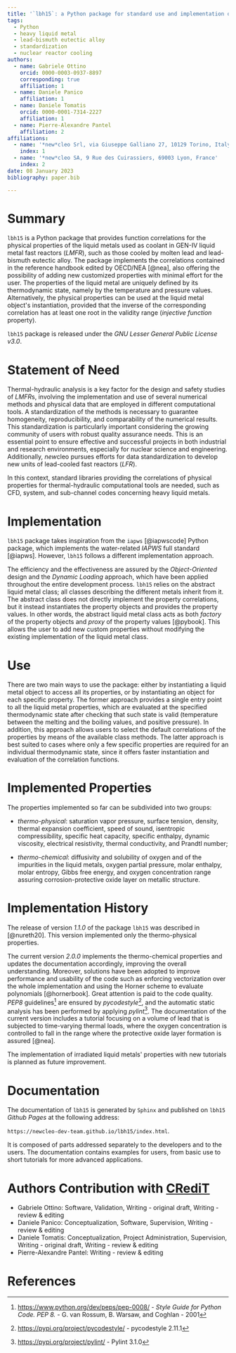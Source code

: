 ```yaml
---
title: '`lbh15`: a Python package for standard use and implementation of physical data of heavy liquid metals used in nuclear reactors'
tags:
  - Python
  - heavy liquid metal
  - lead-bismuth eutectic alloy
  - standardization
  - nuclear reactor cooling
authors:
  - name: Gabriele Ottino
    orcid: 0000-0003-0937-8897
    corresponding: true
    affiliation: 1
  - name: Daniele Panico
    affiliation: 1
  - name: Daniele Tomatis
    orcid: 0000-0001-7314-2227
    affiliation: 1
  - name: Pierre-Alexandre Pantel
    affiliation: 2
affiliations:
  - name: '*new*cleo Srl, via Giuseppe Galliano 27, 10129 Torino, Italy'
    index: 1
  - name: '*new*cleo SA, 9 Rue des Cuirassiers, 69003 Lyon, France'
    index: 2
date: 08 January 2023
bibliography: paper.bib

---
```


# Summary

`lbh15` is a Python package that provides function correlations for the 
physical properties of the liquid metals used as coolant in GEN-IV liquid metal fast 
reactors (*LMFR*), such as those cooled by molten lead and lead-bismuth 
eutectic alloy. The package implements the correlations contained in the 
reference handbook edited by OECD/NEA [@nea], also offering the possibility of 
adding new customized properties with minimal effort for the user. The 
properties of the liquid metal are uniquely defined by its thermodynamic 
state, namely by the temperature and pressure values. Alternatively, the 
physical properties can be used at the liquid metal object's instantiation, 
provided that the inverse of the corresponding correlation has at least one 
root in the validity range (*injective function* property).

`lbh15` package is released under the *GNU Lesser General Public License v3.0*.

# Statement of Need

Thermal-hydraulic analysis is a key factor for the design and safety studies 
of *LMFR*s, involving the implementation and use of several numerical 
methods and physical data that are employed in different computational tools. 
A standardization of the methods is necessary to guarantee homogeneity, 
reproducibility, and comparability of the numerical results. This 
standardization is particularly important considering the growing community 
of users with robust quality assurance needs. This is an essential point to 
ensure effective and successful projects in both industrial and research 
environments, especially for nuclear science and engineering. Additionally, 
*new*cleo pursues efforts for data standardization to develop new units 
of lead-cooled fast reactors (*LFR*).

In this context, standard libraries providing the correlations of physical 
properties for thermal-hydraulic computational tools are needed, such as CFD, 
system, and sub-channel codes concerning heavy liquid metals.

# Implementation

`lbh15` package takes inspiration from the `iapws` [@iapwscode] Python package, 
which implements the water-related *IAPWS* full standard [@iapws]. However, 
`lbh15` follows a different implementation approach.

The efficiency and the effectiveness are assured by the *Object-Oriented* 
design and the *Dynamic Loading* approach, which have been applied throughout 
the entire development process. `lbh15` relies on the abstract liquid metal 
class; all classes describing the different metals inherit from it. The 
abstract class does not directly implement the property correlations, but 
it instead instantiates the property objects and provides the property values. 
In other words, the abstract liquid metal class acts as both *factory* of 
the property objects and *proxy* of the property values [@pybook]. 
This allows the user to add new custom properties without modifying the 
existing implementation of the liquid metal class.

# Use

There are two main ways to use the package: either by instantiating 
a liquid metal object to access all its properties, or by instantiating 
an object for each specific property. The former approach provides a 
single entry point to all the liquid metal properties, which are evaluated 
at the specified thermodynamic state after checking that such state is valid 
(temperature between the melting and the boiling values, and positive 
pressure). In addition, this approach allows users to select the default 
correlations of the properties by means of the available class methods. The 
latter approach is best suited to cases where only a few specific properties 
are required for an individual thermodynamic state, since it offers faster 
instantiation and evaluation of the correlation functions.

# Implemented Properties

The properties implemented so far can be subdivided into two groups:

* *thermo-physical*: saturation vapor pressure, surface tension, density, 
  thermal expansion coefficient, speed of sound, isentropic compressibility, 
  specific heat capacity, specific enthalpy, dynamic viscosity, electrical 
  resistivity, thermal conductivity, and Prandtl number;

* *thermo-chemical*: diffusivity and solubility of oxygen 
  and of the impurities in the liquid metals, oxygen partial pressure, 
  molar enthalpy, molar entropy, Gibbs free energy, and oxygen concentration 
  range assuring corrosion-protective oxide layer on metallic structure.

# Implementation History

The release of version *1.1.0* of the package `lbh15` was described in 
[@nureth20]. This version implemented only the thermo-physical properties.

The current version *2.0.0* implements the thermo-chemical properties and 
updates the documentation accordingly, improving the overall understanding. 
Moreover, solutions have been adopted to improve performance and 
usability of the code such as enforcing vectorization over the 
whole implementation and using the Horner scheme to evaluate polynomials 
[@hornerbook]. Great attention is paid to the code quality. *PEP8* 
guidelines[^1] are ensured by *pycodestyle*[^2], and the 
automatic static analysis has been performed by applying *pylint*[^3]. The 
documentation of the current version includes a tutorial focusing on a volume 
of lead that is subjected to time-varying thermal loads, where the oxygen 
concentration is controlled to fall in the range where the protective oxide 
layer formation is assured [@nea].

The implementation of irradiated liquid metals' properties with new tutorials 
is planned as future improvement.

[^1]: https://www.python.org/dev/peps/pep-0008/ - *Style Guide for Python Code. PEP 8.* - G. van Rossum, B. Warsaw, and Coghlan - 2001
[^2]: https://pypi.org/project/pycodestyle/ - pycodestyle 2.11.1
[^3]: https://pypi.org/project/pylint/ - Pylint 3.1.0

# Documentation

The documentation of `lbh15` is generated by `Sphinx` and published on 
`lbh15` *Github Pages* at the following address:

`https://newcleo-dev-team.github.io/lbh15/index.html`.

It is composed of parts addressed separately to the developers and to the 
users. The documentation contains examples for users, 
from basic use to short tutorials for more advanced 
applications.

# Authors Contribution with [CRediT](https://credit.niso.org/)

* Gabriele Ottino: Software, Validation, Writing - original draft,
  Writing - review & editing
* Daniele Panico: Conceptualization, Software, Supervision,
  Writing - review & editing
* Daniele Tomatis: Conceptualization, Project Administration, Supervision,
  Writing - original draft, Writing - review & editing
* Pierre-Alexandre Pantel: Writing - review & editing

# References